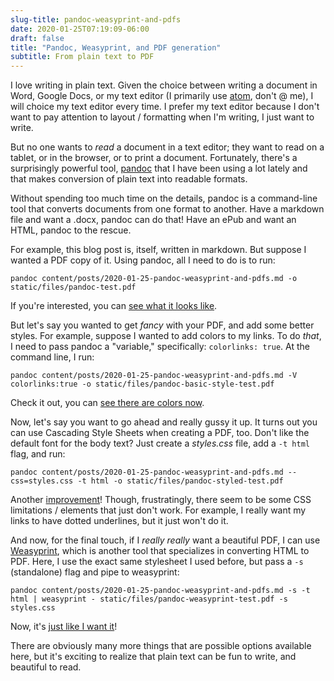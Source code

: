 ```yaml
---
slug-title: pandoc-weasyprint-and-pdfs
date: 2020-01-25T07:19:09-06:00
draft: false
title: "Pandoc, Weasyprint, and PDF generation"
subtitle: From plain text to PDF
---
```


I love writing in plain text. Given the choice between writing a document in Word, Google Docs, or my text editor (I primarily use [atom](https://atom.io/), don't @ me), I will choice my text editor every time. I prefer my text editor because I don't want to pay attention to layout / formatting when I'm writing, I just want to write.

But no one wants to *read* a document in a text editor; they want to read on a tablet, or in the browser, or to print a document. Fortunately, there's a surprisingly powerful tool, [pandoc](https://pandoc.org) that I have been using a lot lately and that makes conversion of plain text into readable formats.

Without spending too much time on the details, pandoc is a command-line tool that converts documents from one format to another. Have a markdown file and want a .docx, pandoc can do that! Have an ePub and want an HTML, pandoc to the rescue.

For example, this blog post is, itself, written in markdown. But suppose I wanted a PDF copy of it. Using pandoc, all I need to do is to run:

`pandoc content/posts/2020-01-25-pandoc-weasyprint-and-pdfs.md -o static/files/pandoc-test.pdf`

If you're interested, you can [see what it looks like](/files/pandoc-test.pdf).

But let's say you wanted to get *fancy* with your PDF, and add some better styles. For example, suppose I wanted to add colors to my links. To do *that*, I need to pass pandoc a "variable," specifically: `colorlinks: true`. At the command line, I run:

`pandoc content/posts/2020-01-25-pandoc-weasyprint-and-pdfs.md -V colorlinks:true -o static/files/pandoc-basic-style-test.pdf`

Check it out, you can [see there are colors now](/files/pandoc-basic-style-test.pdf).

Now, let's say you want to go ahead and really gussy it up. It turns out you can use Cascading Style Sheets when creating a PDF, too. Don't like the default font for the body text? Just create a *styles.css* file, add a `-t html` flag, and run:

`pandoc content/posts/2020-01-25-pandoc-weasyprint-and-pdfs.md --css=styles.css -t html -o static/files/pandoc-styled-test.pdf`

Another [improvement](/files/pandoc-styled-test.pdf)! Though, frustratingly, there seem to be some CSS limitations / elements that just don't work. For example, I really want my links to have dotted underlines, but it just won't do it.

And now, for the final touch, if I *really really* want a beautiful PDF, I can use [Weasyprint](https://weasyprint.org/), which is another tool that specializes in converting HTML to PDF. Here, I use the exact same stylesheet I used before, but pass a `-s` (standalone) flag and pipe to weasyprint:

`pandoc content/posts/2020-01-25-pandoc-weasyprint-and-pdfs.md -s -t html | weasyprint - static/files/pandoc-weasyprint-test.pdf -s styles.css`

Now, it's [just like I want it](/files/pandoc-weasyprint-test.pdf)!

There are obviously many more things that are possible options available here, but it's exciting to realize that plain text can be fun to write, and beautiful to read.
